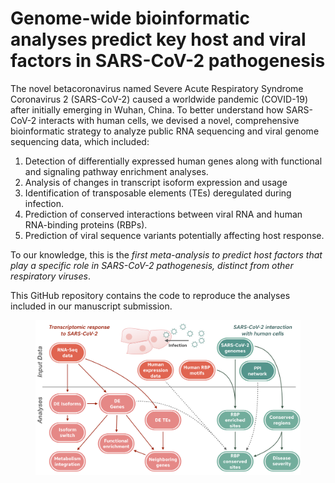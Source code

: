 # Genome-wide bioinformatic analyses predict key host and viral factors in SARS-CoV-2 pathogenesis

The novel betacoronavirus named Severe Acute Respiratory Syndrome Coronavirus 2 (SARS-CoV-2) caused a worldwide pandemic (COVID-19) after initially emerging in Wuhan, China. To better understand how SARS-CoV-2 interacts with human cells, we devised a novel, comprehensive bioinformatic strategy to analyze public RNA sequencing and viral genome sequencing data, which included:
1. Detection of differentially expressed human genes along with functional and signaling pathway enrichment analyses.
2. Analysis of changes in transcript isoform expression and usage
3. Identification of transposable elements (TEs) deregulated during infection.
4. Prediction of conserved interactions between viral RNA and human RNA-binding proteins (RBPs).
5. Prediction of viral sequence variants potentially affecting host response.

To our knowledge, this is the *first meta-analysis to predict host factors that play a specific role in SARS-CoV-2 pathogenesis, distinct from other respiratory viruses*. 

This GitHub repository contains the code to reproduce the analyses included in our manuscript submission.


<figure>
  <p align="center">
  <img src="Fig1.png" width="700" align="center">
  </p>
</figure>
